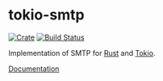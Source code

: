 # tokio-smtp

[![Crate](https://img.shields.io/crates/v/tokio-smtp.svg)](https://crates.io/crates/tokio-smtp)
[![Build Status](https://travis-ci.org/stephank/tokio-smtp.svg?branch=master)](https://travis-ci.org/stephank/tokio-smtp)

Implementation of SMTP for [Rust] and [Tokio].

[Documentation]

 [Rust]: https://www.rust-lang.org/
 [Tokio]: https://tokio.rs/
 [Documentation]: https://docs.rs/tokio-smtp/
